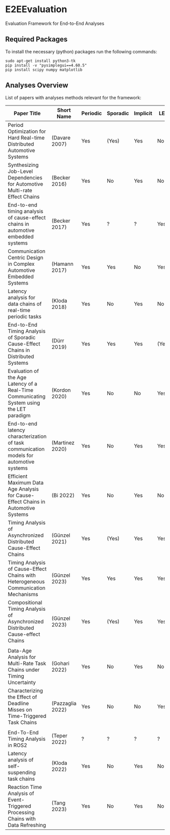 # E2EEvaluation
Evaluation Framework for End-to-End Analyses

## Required Packages
To install the necessary (python) packages run the following commands:

```
sudo apt-get install python3-tk
pip install -v "pysimplegui==4.60.5"
pip install scipy numpy matplotlib
```
## Analyses Overview
List of papers with analyses methods relevant for the framework:

| Paper Title                                                                              | Short Name       | Periodic | Sporadic | Implicit | LET   | Result  | Status     |
|------------------------------------------------------------------------------------------|------------------|----------|----------|----------|-------|---------|------------|
| Period Optimization for Hard Real-time Distributed Automotive Systems                    | (Davare 2007)    | Yes      | (Yes)    | Yes      | No    | MRT     | Integrated |
| Synthesizing Job-Level Dependencies for Automotive Multi-rate Effect Chains              | (Becker 2016)    | Yes      | No       | Yes      | No    | MRT     | Requested  |
| End-to-end timing analysis of cause-effect chains in automotive embedded systems         | (Becker 2017)    | Yes      | ?        | ?        | Yes   | MDA,MRT | Requested  |
| Communication Centric Design in Complex Automotive Embedded Systems                      | (Hamann 2017)    | Yes      | Yes      | No       | Yes   | ?       | Integrated |
| Latency analysis for data chains of real-time periodic tasks                             | (Kloda 2018)     | Yes      | No       | Yes      | No    | ?       | Received   |
| End-to-End Timing Analysis of Sporadic Cause-Effect Chains in Distributed Systems        | (Dürr 2019)      | Yes      | Yes      | Yes      | (Yes) | MDA,MRT | Integrated |
| Evaluation of the Age Latency of a Real-Time Communicating System using the LET paradigm | (Kordon 2020)    | Yes      | No       | No       | Yes   | MDA     | Requested  |
| End-to-end latency characterization of task communication models for automotive systems  | (Martinez 2020)  | Yes      | No       | Yes      | Yes   | MDA,MRT | Requested  |
| Efficient Maximum Data Age Analysis for Cause-Effect Chains in Automotive Systems        | (Bi 2022)        | Yes      | No       | Yes      | No    | MDA     | Missing    |
| Timing Analysis of Asynchronized Distributed Cause-Effect Chains                         | (Günzel 2021)    | Yes      | (Yes)    | Yes      | Yes   | MDA,MRT | Received   |
| Timing Analysis of Cause-Effect Chains with Heterogeneous Communication Mechanisms       | (Günzel 2023)    | Yes      | Yes      | Yes      | Yes   | MRT     | Received   |
| Compositional Timing Analysis of Asynchronized Distributed Cause-effect Chains           | (Günzel 2023)    | Yes      | (Yes)    | Yes      | Yes   | MDA,MRT | Received   |
|                                                                                          |                  |          |          |          |       |         |            |
| Data-Age Analysis for Multi-Rate Task Chains under Timing Uncertainty                    | (Gohari 2022)    | Yes      | No       | Yes      | No    | MDA     | Requested  |
| Characterizing the Effect of Deadline Misses on Time-Triggered Task Chains               | (Pazzaglia 2022) | Yes      | No       | No       | Yes   | ?       | Requested  |
|                                                                                          |                  |          |          |          |       |         |            |
| End-To-End Timing Analysis in ROS2                                                       | (Teper 2022)     | ?        | ?        | ?        | ?     | ?       | Missing    |
| Latency analysis of self-suspending task chains                                          | (Kloda 2022)     | Yes      | No       | Yes      | No    | MRT     | Missing    |
| Reaction Time Analysis of Event-Triggered Processing Chains with Data Refreshing         | (Tang 2023)      | Yes      | No       | Yes      | No    | ?       | Missing    |

